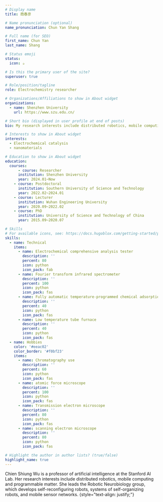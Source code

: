 ```yaml
---
# Display name
title: 商春彦

# Name pronunciation (optional)
name_pronunciation: Chun Yan Shang

# Full name (for SEO)
first_name: Chun Yan
last_name: Shang

# Status emoji
status:
  icon: ☕️

# Is this the primary user of the site?
superuser: true

# Role/position/tagline
role: Electrochemistry researcher

# Organizations/Affiliations to show in About widget
organizations:
  - name: Shenzhen University
    url: https://www.szu.edu.cn/

# Short bio (displayed in user profile at end of posts)
bio: My research interests include distributed robotics, mobile computing and programmable matter.

# Interests to show in About widget
interests:
  - Electrochemical catalysis
  - nanomaterials

# Education to show in About widget
education:
  courses:
      - course: Researcher
      institution: Shenzhen University
      year: 2024.01~Now
    - course: Postdoctoral
      institution: Southern University of Science and Technology
      year: 2022.02~2024.01
    - course: Lecturer
      institution: Wuhan Engineering University
      year: 2020.09~2022.02
    - course: PhD
      institution: University of Science and Technology of China
      year: 2015.09~2020.07

# Skills
# For available icons, see: https://docs.hugoblox.com/getting-started/page-builder/#icons
skills:
  - name: Technical
    items:
      - name: Electrochemical comprehensive analysis tester
        description: ''
        percent: 80
        icon: python
        icon_pack: fab
      - name: Fourier transform infrared spectrometer
        description: ''
        percent: 100
        icon: python
        icon_pack: fas
      - name: Fully automatic temperature-programmed chemical adsorption instrument
        description: ''
        percent: 40
        icon: python
        icon_pack: fas
      - name: Low temperature tube furnace
        description: ''
        percent: 40
        icon: python
        icon_pack: fas
  - name: Hobbies
    color: '#eeac02'
    color_border: '#f0bf23'
    items:
      - name: Chromatography use
        description: ''
        percent: 60
        icon: python
        icon_pack: fas
      - name: atomic force microscope
        description: ''
        percent: 100
        icon: python
        icon_pack: fas
      - name: Transmission electron microscope
        description: ''
        percent: 80
        icon: python
        icon_pack: fas
      - name: scanning electron microscope
        description: ''
        percent: 80
        icon: python
        icon_pack: fas

# Highlight the author in author lists? (true/false)
highlight_name: true
---
```


Chien Shiung Wu is a professor of artificial intelligence at the Stanford AI Lab. Her research interests include distributed robotics, mobile computing and programmable matter. She leads the Robotic Neurobiology group, which develops self-reconfiguring robots, systems of self-organizing robots, and mobile sensor networks.
{style="text-align: justify;"}

